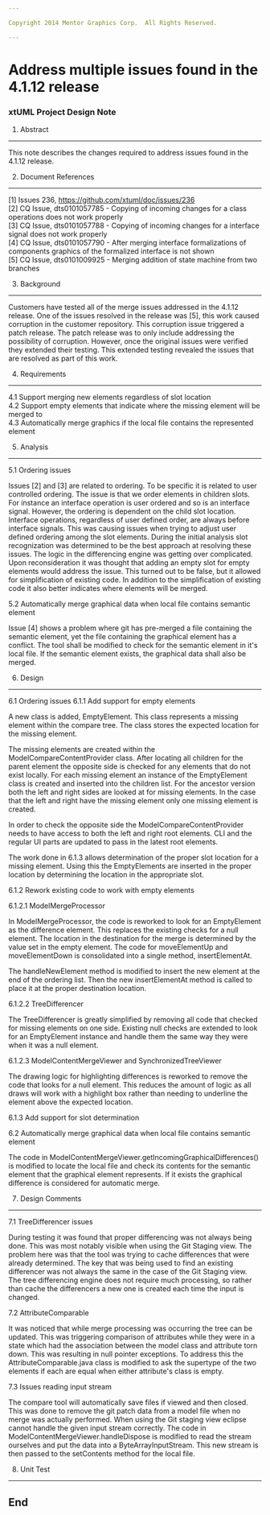 ```yaml
---

Copyright 2014 Mentor Graphics Corp.  All Rights Reserved.

---
```


# Address multiple issues found in the 4.1.12 release
### xtUML Project Design Note

1. Abstract
-----------
This note describes the changes required to address issues found in the 4.1.12
release.

2. Document References
----------------------
[1] Issues 236, https://github.com/xtuml/doc/issues/236  
[2] CQ Issue, dts0101057785 - Copying of incoming changes for a class operations
                              does not work properly   
[3] CQ Issue, dts0101057788 - Copying of incoming changes for a interface signal
                              does not work properly   
[4] CQ Issue, dts0101057790 - After merging interface formalizations of
                              components graphics of the formalized interface is
                              not shown   
[5] CQ Issue, dts0101009925 - Merging addition of state machine from two
                              branches   
                              
3. Background
-------------
Customers have tested all of the merge issues addressed in the 4.1.12 release.
One of the issues resolved in the release was [5], this work caused corruption
in the customer repository.   This corruption issue triggered a patch release.
The patch release was to only include addressing the possibility of corruption.
However, once the original issues were verified they extended their testing.
This extended testing revealed the issues that are resolved as part of this
work.

4. Requirements
---------------
4.1 Support merging new elements regardless of slot location   
4.2 Support empty elements that indicate where the missing element will be
    merged to   
4.3 Automatically merge graphics if the local file contains the represented
    element   

5. Analysis
-----------
5.1 Ordering issues

Issues [2] and [3] are related to ordering. To be specific it is related to user
controlled ordering.  The issue is that we order elements in children slots.
For instance an interface operation is user ordered and so is an interface
signal.  However, the ordering is dependent on the child slot location.
Interface operations, regardless of user defined order, are always before
interface signals.  This was causing issues when trying to adjust user defined
ordering among the slot elements.  During the initial analysis slot
recognization was determined to be the best approach at resolving these issues.
The logic in the differencing engine was getting over complicated.  Upon
reconsideration it was thought that adding an empty slot for empty elements
would address the issue.  This turned out to be false, but it allowed for
simplification of existing code.  In addition to the simplification of existing
code it also better indicates where elements will be merged.

5.2 Automatically merge graphical data when local file contains semantic element

Issue [4] shows a problem where git has pre-merged a file containing the
semantic element, yet the file containing the graphical element has a conflict.
The tool shall be modified to check for the semantic element in it's local file.
If the semantic element exists, the graphical data shall also be merged.

6. Design
---------
6.1 Ordering issues
6.1.1 Add support for empty elements

A new class is added, EmptyElement.  This class represents a missing element
within the compare tree.  The class stores the expected location for the missing
element.

The missing elements are created within the ModelCompareContentProvider class.
After locating all children for the parent element the opposite side is checked
for any elements that do not exist locally.  For each missing element an
instance of the EmptyElement class is created and inserted into the children
list.  For the ancestor version both the left and right sides are looked at for
missing elements.  In the case that the left and right have the missing element
only one missing element is created.

In order to check the opposite side the ModelCompareContentProvider needs to
have access to both the left and right root elements.  CLI and the regular UI
parts are updated to pass in the latest root elements.

The work done in 6.1.3 allows determination of the proper slot location for a
missing element.  Using this the EmptyElements are inserted in the proper
location by determining the location in the appropriate slot.

6.1.2 Rework existing code to work with empty elements

6.1.2.1 ModelMergeProcessor

In ModelMergeProcessor, the code is reworked to look for an EmptyElement as the
difference element.  This replaces the existing checks for a null element.  The
location in the destination for the merge is determined by the value set in the
empty element.  The code for moveElementUp and moveElementDown is consolidated
into a single method, insertElementAt.

The handleNewElement method is modified to insert the new element at the end of
the ordering list.  Then the new insertElementAt method is called to place it at
the proper destination location.

6.1.2.2 TreeDifferencer

The TreeDifferencer is greatly simplified by removing all code that checked for
missing elements on one side.  Existing null checks are extended to look for an
EmptyElement instance and handle them the same way they were when it was a null
element.

6.1.2.3 ModelContentMergeViewer and SynchronizedTreeViewer

The drawing logic for highlighting differences is reworked to remove the code
that looks for a null element.  This reduces the amount of logic as all draws
will work with a highlight box rather than needing to underline the element
above the expected location.

6.1.3 Add support for slot determination
 
6.2 Automatically merge graphical data when local file contains semantic element

The code in ModelContentMergeViewer.getIncomingGraphicalDifferences() is
modified to locate the local file and check its contents for the semantic
element that the graphical element represents.  If it exists the graphical
difference is considered for automatic merge.

7. Design Comments
------------------
7.1 TreeDifferencer issues

During testing it was found that proper differencing was not always being done.
This was most notably visible when using the Git Staging view.  The problem here
was that the tool was trying to cache differences that were already determined.
The key that was being used to find an existing differencer was not always the
same in the case of the Git Staging view.  The tree differencing engine does not
require much processing, so rather than cache the differencers a new one is
created each time the input is changed.

7.2 AttributeComparable

It was noticed that while merge processing was occurring the tree can be
updated.  This was triggering comparison of attributes while they were in a
state which had the association between the model class and attribute torn down.
This was resulting in null pointer exceptions.  To address this the
AttributeComparable.java class is modified to ask the supertype of the two
elements if each are equal when either attribute's class is empty.

7.3 Issues reading input stream

The compare tool will automatically save files if viewed and then closed.  This
was done to remove the git patch data from a model file when no merge was
actually performed.  When using the Git staging view eclipse cannot handle the
given input stream correctly.  The code in ModelContentMergeViewer.handleDispose
is modified to read the stream ourselves and put the data into a
ByteArrayInputStream.  This new stream is then passed to the setContents method
for the local file.

8. Unit Test
------------

End
---

